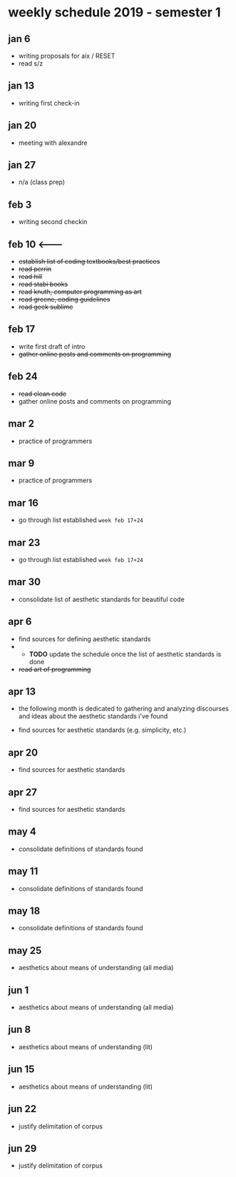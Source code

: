 # weekly schedule 2019 - semester 1

## jan 6

- writing proposals for aix / RESET
- read s/z

## jan 13

- writing first check-in

## jan 20

- meeting with alexandre

## jan 27

- n/a (class prep)

## feb 3

- writing second checkin

## feb 10 <---

- ~~establish list of coding textbooks/best practices~~
- ~~read perrin~~
- ~~read hill~~
- ~~read stabi books~~
- ~~read knuth, computer programming as art~~
- ~~read greene, coding guidelines~~
- ~~read geek sublime~~

## feb 17

- write first draft of intro
- ~~gather online posts and comments on programming~~

## feb 24

- ~~read clean code~~
- gather online posts and comments on programming

## mar 2

- practice of programmers

## mar 9

- practice of programmers

## mar 16

- go through list established `week feb 17+24`


## mar 23

- go through list established `week feb 17+24`

## mar 30

- consolidate list of aesthetic standards for beautiful code

## apr 6

- find sources for defining aesthetic standards
- - **TODO** update the schedule once the list of aesthetic standards is done
- ~~read art of programming~~

## apr 13

- the following month is dedicated to gathering and analyzing discourses and ideas about the aesthetic standards i've found

- find sources for aesthetic standards (e.g. simplicity, etc.)

## apr 20

- find sources for aesthetic standards

## apr 27

- find sources for aesthetic standards

## may 4

- consolidate definitions of standards found

## may 11

- consolidate definitions of standards found

## may 18

- consolidate definitions of standards found

## may 25

- aesthetics about means of understanding (all media)

## jun 1

- aesthetics about means of understanding (all media)

## jun 8

- aesthetics about means of understanding (lit)

## jun 15

- aesthetics about means of understanding (lit)

## jun 22

- justify delimitation of corpus

## jun 29

- justify delimitation of corpus
